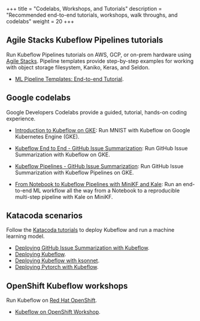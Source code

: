 +++
title = "Codelabs, Workshops, and Tutorials"
description = "Recommended end-to-end tutorials, workshops, walk throughs, and codelabs"
weight = 20
+++

## Agile Stacks Kubeflow Pipelines tutorials

Run Kubeflow Pipelines tutorials on AWS, GCP, or on-prem hardware using [Agile Stacks](https://www.agilestacks.com/).
Pipeline templates provide step-by-step examples for working with object storage filesystem, Kaniko, Keras, and Seldon.

* [ML Pipeline Templates: End-to-end Tutorial](https://www.agilestacks.com/tutorials/ml-pipelines).

## Google codelabs

Google Developers Codelabs provide a guided, tutorial, hands-on coding experience.

* [Introduction to Kubeflow on GKE](https://codelabs.developers.google.com/codelabs/kubeflow-introduction/index.html): Run MNIST with Kubeflow on Google Kubernetes Engine (GKE).

* [Kubeflow End to End - GitHub Issue Summarization](https://codelabs.developers.google.com/codelabs/cloud-kubeflow-e2e-gis/): Run GitHub Issue Summarization with Kubeflow on GKE.

* [Kubeflow Pipelines - GitHub Issue
  Summarization](https://codelabs.developers.google.com/codelabs/cloud-kubeflow-pipelines-gis/index.html): Run GitHub Issue Summarization with Kubeflow Pipelines on GKE.

* [From Notebook to Kubeflow Pipelines with MiniKF and Kale](https://codelabs.developers.google.com/codelabs/cloud-kubeflow-minikf-kale/index.html): Run an end-to-end ML workflow all the way from a Notebook to a reproducible multi-step pipeline with Kale on MiniKF.

## Katacoda scenarios

Follow the [Katacoda tutorials](https://www.katacoda.com/kubeflow) to deploy Kubeflow and run a machine learning model.

* [Deploying GitHub Issue Summarization with
  Kubeflow](https://www.katacoda.com/kubeflow/scenarios/deploying-github-issue-summarization).
* [Deploying
  Kubeflow](https://www.katacoda.com/kubeflow/scenarios/deploying-kubeflow).
* [Deploying Kubeflow with
  ksonnet](https://www.katacoda.com/kubeflow/scenarios/deploying-kubeflow-with-ksonnet).
* [Deploying Pytorch with
  Kubeflow](https://www.katacoda.com/kubeflow/scenarios/deploy-pytorch-with-kubeflow).

## OpenShift Kubeflow workshops

Run Kubeflow on [Red Hat OpenShift](https://www.openshift.com/).

* [Kubeflow on OpenShift Workshop](https://github.com/AICoE/openshift_kubeflow_workshop).
